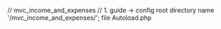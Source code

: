 // mvc_income_and_expenses
// 1. guide -> config root directory name '/mvc_income_and_expenses/'; file Autoload.php